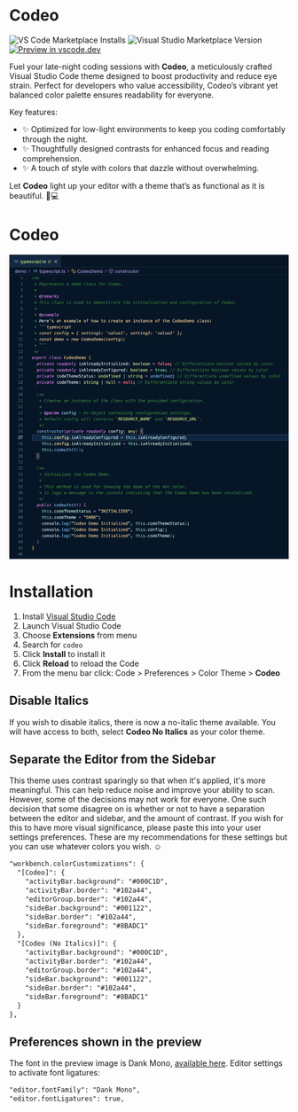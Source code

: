 # Codeo 

![VS Code Marketplace Installs](https://img.shields.io/visual-studio-marketplace/i/jithinv.codeo)
![Visual Studio Marketplace Version](https://img.shields.io/visual-studio-marketplace/v/jithinv.codeo)
[![Preview in vscode.dev](https://img.shields.io/badge/preview%20in-vscode.dev-blue)](https://vscode.dev/theme/jithinv.codeo)


Fuel your late-night coding sessions with **Codeo**, a meticulously crafted Visual Studio Code theme designed to boost productivity and reduce eye strain. Perfect for developers who value accessibility, Codeo’s vibrant yet balanced color palette ensures readability for everyone.

Key features:
- ✨ Optimized for low-light environments to keep you coding comfortably through the night.
- ✨ Thoughtfully designed contrasts for enhanced focus and reading comprehension.
- ✨ A touch of style with colors that dazzle without overwhelming.

Let **Codeo** light up your editor with a theme that’s as functional as it is beautiful. 🌙💻

# Codeo

![Preview](preview.png)

# Installation

1.  Install [Visual Studio Code](https://code.visualstudio.com/)
2.  Launch Visual Studio Code
3.  Choose **Extensions** from menu
4.  Search for `codeo`
5.  Click **Install** to install it
6.  Click **Reload** to reload the Code
7.  From the menu bar click: Code > Preferences > Color Theme > **Codeo**

## Disable Italics

If you wish to disable italics, there is now a no-italic theme available. You will have access to both, select **Codeo No Italics** as your color theme.

## Separate the Editor from the Sidebar

This theme uses contrast sparingly so that when it's applied, it's more meaningful. This can help reduce noise and improve your ability to scan. However, some of the decisions may not work for everyone. One such decision that some disagree on is whether or not to have a separation between the editor and sidebar, and the amount of contrast. If you wish for this to have more visual significance, please paste this into your user settings preferences. These are my recommendations for these settings but you can use whatever colors you wish. ☺️

```
"workbench.colorCustomizations": {
  "[Codeo]": {
    "activityBar.background": "#000C1D",
    "activityBar.border": "#102a44",
    "editorGroup.border": "#102a44",
    "sideBar.background": "#001122",
    "sideBar.border": "#102a44",
    "sideBar.foreground": "#8BADC1"
  },
  "[Codeo (No Italics)]": {
    "activityBar.background": "#000C1D",
    "activityBar.border": "#102a44",
    "editorGroup.border": "#102a44",
    "sideBar.background": "#001122",
    "sideBar.border": "#102a44",
    "sideBar.foreground": "#8BADC1"
  }
},
```

## Preferences shown in the preview

The font in the preview image is Dank Mono, [available here](https://philpl.gumroad.com/l/dank-mono). Editor settings to activate font ligatures:

```
"editor.fontFamily": "Dank Mono",
"editor.fontLigatures": true,
```
